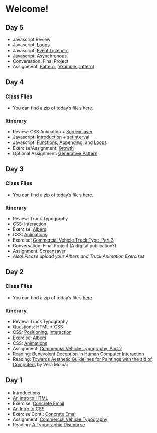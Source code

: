 # Welcome!

## Day 5
- Javascript Review
- Javascript: [Loops](/lectures/loops)
- Javascript: [Event Listeners](/lectures/listeners)
- Javascript: [Asynchronous](/lectures/async)
- Conversation: Final Project 
- Assignment: [Pattern](/assignments/generative), ([example pattern](/files/example-pattern.zip))

<!-- 
	Generative pattern with controls interface
-->


## Day 4
### Class Files
- You can find a zip of today&rsquo;s files [here](/files/march-02.zip).

### Itinerary
- Review: CSS Animation + [Screensaver](/assignments/screensaver)
- Javascript: [Introduction](/lectures/javascript1) + [setInterval](/lectures/intervals)
- Javascript: [Functions](/lectures/functions), [Appending](/lectures/appending), and [Loops](/lectures/loops)
- Exercise/Assignment: [Growth](/assignments/growth)
- Optional Assignment: [Generative Pattern](/assignments/generative)

## Day 3

### Class Files
- You can find a zip of today&rsquo;s files [here](/files/feb-24.zip).

### Itinerary 
- Review: Truck Typography 
- CSS: [Interaction](/lectures/csspseudo)
- Exercise: [Albers](/assignments/albers)
- CSS: [Animations](/lectures/cssanimations)
- Exercise: [Commercial Vehicle Truck Type, Part 3](/assignments/truck3)
- Conversation: Final Project (A digital publication?)
- Assignment: [Screensaver](/assignments/screensaver)
- *Also! Please upload your Albers and Truck Animation Exercises*

## Day 2
### Class Files
- You can find a zip of today&rsquo;s files [here](/files/feb-17.zip).

### Itinerary 
- Review: Truck Typography
- Questions: HTML + CSS
- CSS: [Positioning](/lectures/css2), [Interaction](/lectures/csspseudo)
- Exercise: [Albers](/assignments/albers)
- CSS: [Animations](/lectures/cssanimations)
- Assignment: [Commercial Vehicle Typography, Part 2](/assignments/truck2)
- Reading: [Benevolent Deception in Human Computer Interaction ](http://www.cond.org/deception.pdf)
- Reading: [Towards Aesthetic Guidelines for Paintings with the aid of Computers](https://s3.amazonaws.com/2b.andydayton.com/readings/molnar-aesthetic.pdf) by Vera Molnár

## Day 1
- Introductions
- [An intro to HTML](/lectures/html)
- Exercise: [Concrete Email](/assignments/concrete)
- [An Intro to CSS](/lectures/css)
- Exercise Cont.: [Concrete Email](/assignments/concrete)
- Assignment: [Commercial Vehicle Typography](/assignments/truck)
- Reading: [A Typographic Discourse](http://s3.amazonaws.com/arena-attachments/2558912/d4365f7c2d1c55c3684c5ff73eda4fa3.pdf)